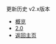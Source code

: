 <div class="sidebar_title icon-product__UCloudStack/v1.x">更新历史 v2.x版本</div>

* [概览](/UCloudStack/changelog/README.md)
* [2.0 ](/UCloudStack/changelog/2.0.md)
* [返回主页](/UCloudStack/README.md)

